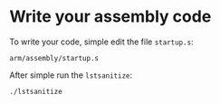 # Write your assembly code

To write your code, simple edit the file `startup.s`:

    arm/assembly/startup.s

After simple run the `lstsanitize`:

    ./lstsanitize
